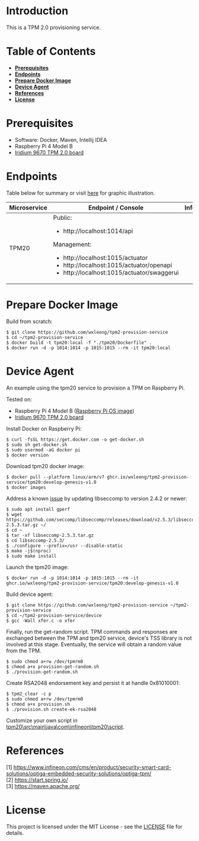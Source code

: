 # Introduction

This is a TPM 2.0 provisioning service.

# Table of Contents

- **[Prerequisites](#prerequisites)**
- **[Endpoints](#endpoints)**
- **[Prepare Docker Image](#prepare-docker-image)**
- **[Device Agent](#device-agent)**
- **[References](#references)**
- **[License](#license)**

# Prerequisites

- Software: Docker, Maven, Intellij IDEA
- Raspberry Pi 4 Model B
- [Iridium 9670 TPM 2.0 board](https://www.infineon.com/cms/en/product/evaluation-boards/iridium9670-tpm2.0-linux/)

# Endpoints

Table below for summary or visit [here](doc/architecture.pptx) for graphic illustration.

| Microservice | Endpoint / Console | Info |
|---|---|---|
| TPM20 | Public:<ul><li>http://localhost:1014/api</li></ul>Management:<ul><li>http://localhost:1015/actuator</li><li>http://localhost:1015/actuator/openapi</li><li>http://localhost:1015/actuator/swaggerui</li></ul> | |

# Prepare Docker Image

Build from scratch:
```
$ git clone https://github.com/wxleong/tpm2-provision-service
$ cd ~/tpm2-provision-service
$ docker build -t tpm20:local -f "./tpm20/Dockerfile" .
$ docker run -d -p 1014:1014 -p 1015:1015 --rm -it tpm20:local
```

# Device Agent

An example using the tpm20 service to provision a TPM on Raspberry Pi.

Tested on:
- Raspberry Pi 4 Model B ([Raspberry Pi OS image](https://downloads.raspberrypi.org/raspios_armhf/images/raspios_armhf-2021-11-08/2021-10-30-raspios-bullseye-armhf.zip))
- [Iridium 9670 TPM 2.0 board](https://www.infineon.com/cms/en/product/evaluation-boards/iridium9670-tpm2.0-linux/)

Install Docker on Raspberry Pi:
```
$ curl -fsSL https://get.docker.com -o get-docker.sh
$ sudo sh get-docker.sh
$ sudo usermod -aG docker pi
$ docker version
```

Download tpm20 docker image:
```
$ docker pull --platform linux/arm/v7 ghcr.io/wxleong/tpm2-provision-service/tpm20:develop-genesis-v1.0
$ docker images
```

Address a known [issue](https://github.com/AdoptOpenJDK/openjdk-docker/issues/469) by updating libseccomp to version 2.4.2 or newer:
<!--
```
$ sudo apt-key adv --keyserver keyserver.ubuntu.com --recv-keys 04EE7237B7D453EC 648ACFD622F3D138
$ echo 'deb http://httpredir.debian.org/debian buster-backports main contrib non-free' | sudo tee -a /etc/apt/sources.list.d/debian-backports.list
$ sudo apt update
$ sudo apt install libseccomp2 -t buster-backports
```
-->
```
$ sudo apt install gperf
$ wget https://github.com/seccomp/libseccomp/releases/download/v2.5.3/libseccomp-2.5.3.tar.gz ~/
$ cd ~
$ tar -xf libseccomp-2.5.3.tar.gz
$ cd libseccomp-2.5.3/
$ ./configure --prefix=/usr --disable-static
$ make -j$(nproc)
$ sudo make install
```

Launch the tpm20 image:
```
$ docker run -d -p 1014:1014 -p 1015:1015 --rm -it ghcr.io/wxleong/tpm2-provision-service/tpm20:develop-genesis-v1.0
```

Build device agent:
```
$ git clone https://github.com/wxleong/tpm2-provision-service ~/tpm2-provision-service
$ cd ~/tpm2-provision-service/device
$ gcc -Wall xfer.c -o xfer
```

Finally, run the get-random script. TPM commands and responses are exchanged between the TPM and tpm20 service, device's TSS library is not involved at this stage. Eventually, the service will obtain a random value from the TPM.
```
$ sudo chmod a+rw /dev/tpmrm0
$ chmod a+x provision-get-random.sh
$ ./provision-get-random.sh
```

Create RSA2048 endorsement key and persist it at handle 0x81010001:
```
$ tpm2_clear -c p
$ sudo chmod a+rw /dev/tpmrm0
$ chmod a+x provision.sh
$ ./provision.sh create-ek-rsa2048
```

Customize your own script in [tpm20\src\main\java\com\infineon\tpm20\script](tpm20/src/main/java/com/infineon/tpm20/script).

# References

<a id="1">[1] https://www.infineon.com/cms/en/product/security-smart-card-solutions/optiga-embedded-security-solutions/optiga-tpm/</a> <br>
<a id="2">[2] https://start.spring.io/</a> <br>
<a id="3">[3] https://maven.apache.org/</a> <br>

# License

This project is licensed under the MIT License - see the [LICENSE](LICENSE) file for details.